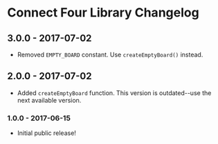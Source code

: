 # Connect Four Library Changelog

## 3.0.0 - 2017-07-02
- Removed `EMPTY_BOARD` constant. Use `createEmptyBoard()` instead.

## 2.0.0 - 2017-07-02
- Added `createEmptyBoard` function. This version is outdated--use the next available version.

### 1.0.0 - 2017-06-15
- Initial public release!
